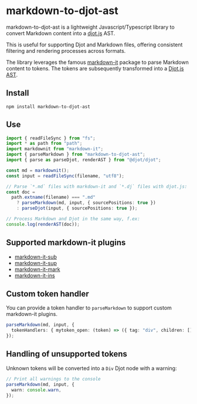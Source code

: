 # markdown-to-djot-ast

markdown-to-djot-ast is a lightweight Javascript/Typescript library to convert Markdown content into a [djot.js](https://github.com/jgm/djot.js) AST.

This is useful for supporting Djot and Markdown files, offering consistent filtering and rendering processes across formats.

The library leverages the famous [markdown-it](https://markdown-it.github.io/) package to parse Markdown content to tokens. The tokens are subsequently transformed into a [Djot.js AST](https://github.com/jgm/djot.js/blob/main/src/ast.ts).

## Install

```
npm install markdown-to-djot-ast
```

## Use

```ts
import { readFileSync } from "fs";
import * as path from "path";
import markdownit from "markdown-it";
import { parseMarkdown } from "markdown-to-djot-ast";
import { parse as parseDjot, renderAST } from "@djot/djot";

const md = markdownit();
const input = readFileSync(filename, "utf8");

// Parse `*.md` files with markdown-it and `*.dj` files with djot.js:
const doc =
  path.extname(filename) === ".md"
    ? parseMarkdown(md, input, { sourcePositions: true })
    : parseDjot(input, { sourcePositions: true });

// Process Markdown and Djot in the same way, f.ex:
console.log(renderAST(doc));
```

## Supported markdown-it plugins

- [markdown-it-sub](https://github.com/markdown-it/markdown-it-sub)
- [markdown-it-sup](https://github.com/markdown-it/markdown-it-sup)
- [markdown-it-mark](https://github.com/markdown-it/markdown-it-mark)
- [markdown-it-ins](https://github.com/markdown-it/markdown-it-ins)

## Custom token handler

You can provide a token handler to `parseMarkdown` to support custom markdown-it plugins.

```ts
parseMarkdown(md, input, {
  tokenHandlers: { mytoken_open: (token) => ({ tag: "div", children: [] }) },
});
```

## Handling of unsupported tokens

Unknown tokens will be converted into a `Div` Djot node with a warning:

```ts
// Print all warnings to the console
parseMarkdown(md, input, {
  warn: console.warn,
});
```
